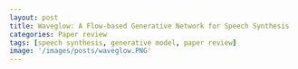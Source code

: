 ```yaml
---
layout: post
title: Waveglow: A Flow-based Generative Network for Speech Synthesis
categories: Paper review
tags: [speech synthesis, generative model, paper review]
image: '/images/posts/waveglow.PNG'
---
```

